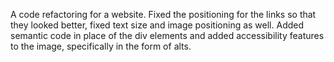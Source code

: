 A code refactoring for a website. Fixed the positioning for the links so that they looked better, fixed text size and image positioning as well. Added semantic code in place of the div elements and added accessibility features to the image, specifically in the form of alts.


